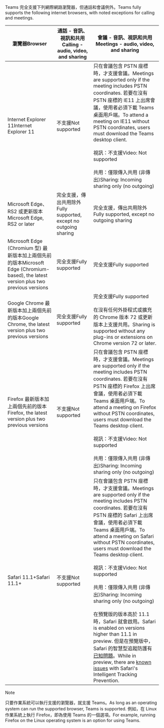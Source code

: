 <span data-ttu-id="12818-101">Teams 完全支援下列網際網路瀏覽器，但通話和會議例外。</span><span class="sxs-lookup"><span data-stu-id="12818-101">Teams fully supports the following internet browsers, with noted exceptions for calling and meetings.</span></span>


|<span data-ttu-id="12818-102">瀏覽器</span><span class="sxs-lookup"><span data-stu-id="12818-102">Browser</span></span>  |<span data-ttu-id="12818-103">通話 - 音訊、視訊和共用</span><span class="sxs-lookup"><span data-stu-id="12818-103">Calling - audio, video, and sharing</span></span>  |<span data-ttu-id="12818-104">會議 - 音訊、視訊和共用</span><span class="sxs-lookup"><span data-stu-id="12818-104">Meetings - audio, video, and sharing</span></span>  |
|---------|---------|---------|
|<span data-ttu-id="12818-105">Internet Explorer 11</span><span class="sxs-lookup"><span data-stu-id="12818-105">Internet Explorer 11</span></span>     |<span data-ttu-id="12818-106">不支援</span><span class="sxs-lookup"><span data-stu-id="12818-106">Not supported</span></span>         |<span data-ttu-id="12818-107">只在會議包含 PSTN 座標時，才支援會議。</span><span class="sxs-lookup"><span data-stu-id="12818-107">Meetings are supported only if the meeting includes PSTN coordinates.</span></span> <span data-ttu-id="12818-108">若要在沒有 PSTN 座標的 IE11 上出席會議，使用者必須下載 Teams 桌面用戶端。</span><span class="sxs-lookup"><span data-stu-id="12818-108">To attend a meeting on IE11 without PSTN coordinates, users must download the Teams desktop client.</span></span><br><br><span data-ttu-id="12818-109">視訊：不支援</span><span class="sxs-lookup"><span data-stu-id="12818-109">Video: Not supported</span></span><br><br><span data-ttu-id="12818-110">共用：僅限傳入共用 (非傳出)</span><span class="sxs-lookup"><span data-stu-id="12818-110">Sharing: Incoming sharing only (no outgoing)</span></span>     |
|<span data-ttu-id="12818-111">Microsoft Edge、RS2 或更新版本</span><span class="sxs-lookup"><span data-stu-id="12818-111">Microsoft Edge, RS2 or later</span></span>     |<span data-ttu-id="12818-112">完全支援，傳出共用除外</span><span class="sxs-lookup"><span data-stu-id="12818-112">Fully supported, except no outgoing sharing</span></span>         |<span data-ttu-id="12818-113">完全支援，傳出共用除外</span><span class="sxs-lookup"><span data-stu-id="12818-113">Fully supported, except no outgoing sharing</span></span>         |
|<span data-ttu-id="12818-114">Microsoft Edge (Chromium 型) 最新版本加上兩個先前的版本</span><span class="sxs-lookup"><span data-stu-id="12818-114">Microsoft Edge (Chromium-based), the latest version plus two previous versions</span></span>     | <span data-ttu-id="12818-115">完全支援</span><span class="sxs-lookup"><span data-stu-id="12818-115">Fully supported</span></span>    |<span data-ttu-id="12818-116">完全支援</span><span class="sxs-lookup"><span data-stu-id="12818-116">Fully supported</span></span>         |
|<span data-ttu-id="12818-117">Google Chrome 最新版本加上兩個先前的版本</span><span class="sxs-lookup"><span data-stu-id="12818-117">Google Chrome, the latest version plus two previous versions</span></span>       |<span data-ttu-id="12818-118">完全支援</span><span class="sxs-lookup"><span data-stu-id="12818-118">Fully supported</span></span> |<span data-ttu-id="12818-119">完全支援</span><span class="sxs-lookup"><span data-stu-id="12818-119">Fully supported</span></span> <br> <br><span data-ttu-id="12818-120">在沒有任何外掛程式或擴充的 Chrome 版本 72 或更新版本上支援共用。</span><span class="sxs-lookup"><span data-stu-id="12818-120">Sharing is supported without any plug-ins or extensions on Chrome version 72 or later.</span></span>       |
|<span data-ttu-id="12818-121">Firefox 最新版本加上兩個先前的版本</span><span class="sxs-lookup"><span data-stu-id="12818-121">Firefox, the latest version plus two previous versions</span></span>     |<span data-ttu-id="12818-122">不支援</span><span class="sxs-lookup"><span data-stu-id="12818-122">Not supported</span></span>         |<span data-ttu-id="12818-123">只在會議包含 PSTN 座標時，才支援會議。</span><span class="sxs-lookup"><span data-stu-id="12818-123">Meetings are supported only if the meeting includes PSTN coordinates.</span></span> <span data-ttu-id="12818-124">若要在沒有 PSTN 座標的 Firefox 上出席會議，使用者必須下載 Teams 桌面用戶端。</span><span class="sxs-lookup"><span data-stu-id="12818-124">To attend a meeting on Firefox without PSTN coordinates, users must download the Teams desktop client.</span></span><br><br><span data-ttu-id="12818-125">視訊：不支援</span><span class="sxs-lookup"><span data-stu-id="12818-125">Video: Not supported</span></span><br><br><span data-ttu-id="12818-126">共用：僅限傳入共用 (非傳出)</span><span class="sxs-lookup"><span data-stu-id="12818-126">Sharing: Incoming sharing only (no outgoing)</span></span>     |
|<span data-ttu-id="12818-127">Safari 11.1+</span><span class="sxs-lookup"><span data-stu-id="12818-127">Safari 11.1+</span></span>     | <span data-ttu-id="12818-128">不支援</span><span class="sxs-lookup"><span data-stu-id="12818-128">Not supported</span></span>        |<span data-ttu-id="12818-129">只在會議包含 PSTN 座標時，才支援會議。</span><span class="sxs-lookup"><span data-stu-id="12818-129">Meetings are supported only if the meeting includes PSTN coordinates.</span></span> <span data-ttu-id="12818-130">若要在沒有 PSTN 座標的 Safari 上出席會議，使用者必須下載 Teams 桌面用戶端。</span><span class="sxs-lookup"><span data-stu-id="12818-130">To attend a meeting on Safari without PSTN coordinates, users must download the Teams desktop client.</span></span><br><br><span data-ttu-id="12818-131">視訊：不支援</span><span class="sxs-lookup"><span data-stu-id="12818-131">Video: Not supported</span></span><br><br><span data-ttu-id="12818-132">共用：僅限傳入共用 (非傳出)</span><span class="sxs-lookup"><span data-stu-id="12818-132">Sharing: Incoming sharing only (no outgoing)</span></span><br><br><span data-ttu-id="12818-133">在預覽版的版本高於 11.1 時，Safari 就會啟用。</span><span class="sxs-lookup"><span data-stu-id="12818-133">Safari is enabled on versions higher than 11.1 in preview.</span></span> <span data-ttu-id="12818-134">但是在預覽版中，Safari 的智慧型追蹤防護有[已知問題](https://support.office.com/article/safari-browser-support-1aac0a7c-35a8-42c1-a7df-f674afe234df)。</span><span class="sxs-lookup"><span data-stu-id="12818-134">While in preview, there are [known issues](https://support.office.com/article/safari-browser-support-1aac0a7c-35a8-42c1-a7df-f674afe234df) with Safari's Intelligent Tracking Prevention.</span></span>      |


> [!NOTE]
> <span data-ttu-id="12818-135">只要作業系統可以執行支援的瀏覽器，就支援 Teams。</span><span class="sxs-lookup"><span data-stu-id="12818-135">As long as an operating system can run the supported browser, Teams is supported.</span></span> <span data-ttu-id="12818-136">例如，在 Linux 作業系統上執行 Firefox，即為使用 Teams 的一個選項。</span><span class="sxs-lookup"><span data-stu-id="12818-136">For example, running Firefox on the Linux operating system is an option for using Teams.</span></span>
